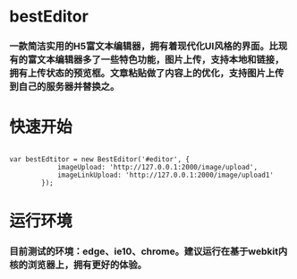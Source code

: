 # bestEditor
### 一款简洁实用的H5富文本编辑器，拥有着现代化UI风格的界面。比现有的富文本编辑器多了一些特色功能，图片上传，支持本地和链接，拥有上传状态的预览框。文章粘贴做了内容上的优化，支持图片上传到自己的服务器并替换之。

# 快速开始
<pre><code>
<div id="editor"></div>var bestEdtitor = new BestEditor('#editor', {
            imageUpload: 'http://127.0.0.1:2000/image/upload',
            imageLinkUpload: 'http://127.0.0.1:2000/image/upload1'
        });</code></pre>
# 运行环境
### 目前测试的环境：edge、ie10、chrome。建议运行在基于webkit内核的浏览器上，拥有更好的体验。